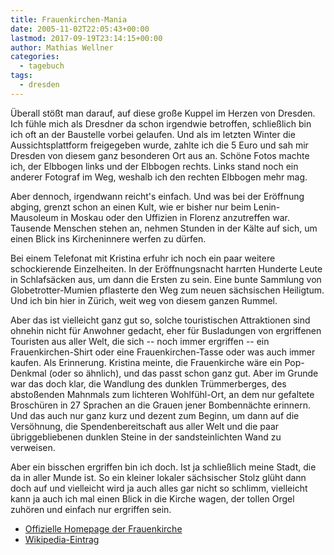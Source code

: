 ```yaml
---
title: Frauenkirchen-Mania
date: 2005-11-02T22:05:43+00:00
lastmod: 2017-09-19T23:14:15+00:00
author: Mathias Wellner
categories:
  - tagebuch
tags:
  - dresden
---
```

Überall stößt man darauf, auf diese große Kuppel im Herzen von Dresden. Ich fühle mich als Dresdner da schon irgendwie betroffen, schließlich bin ich oft an der Baustelle vorbei gelaufen. Und als im letzten Winter die Aussichtsplattform freigegeben wurde, zahlte ich die 5 Euro und sah mir Dresden von diesem ganz besonderen Ort aus an. Schöne Fotos machte ich, der Elbbogen links und der Elbbogen rechts. Links stand noch ein anderer Fotograf im Weg, weshalb ich den rechten Elbbogen mehr mag.

Aber dennoch, irgendwann reicht's einfach. Und was bei der Eröffnung abging, grenzt schon an einen Kult, wie er bisher nur beim Lenin-Mausoleum in Moskau oder den Uffizien in Florenz anzutreffen war. Tausende Menschen stehen an, nehmen Stunden in der Kälte auf sich, um einen Blick ins Kircheninnere werfen zu dürfen.

Bei einem Telefonat mit Kristina erfuhr ich noch ein paar weitere schockierende Einzelheiten. In der Eröffnungsnacht harrten Hunderte Leute in Schlafsäcken aus, um dann die Ersten zu sein. Eine bunte Sammlung von Globetrotter-Mumien pflasterte den Weg zum neuen sächsischen Heiligtum. Und ich bin hier in Zürich, weit weg von diesem ganzen Rummel.

Aber das ist vielleicht ganz gut so, solche touristischen Attraktionen sind ohnehin nicht für Anwohner gedacht, eher für Busladungen von ergriffenen Touristen aus aller Welt, die sich -- noch immer ergriffen -- ein Frauenkirchen-Shirt oder eine Frauenkirchen-Tasse oder was auch immer kaufen. Als Erinnerung. Kristina meinte, die Frauenkirche wäre ein Pop-Denkmal (oder so ähnlich), und das passt schon ganz gut. Aber im Grunde war das doch klar, die Wandlung des dunklen Trümmerberges, des abstoßenden Mahnmals zum lichteren Wohlfühl-Ort, an dem nur gefaltete Broschüren in 27 Sprachen an die Grauen jener Bombennächte erinnern. Und das auch nur ganz kurz und dezent zum Beginn, um dann auf die Versöhnung, die Spendenbereitschaft aus aller Welt und die paar übriggebliebenen dunklen Steine in der sandsteinlichten Wand zu verweisen.

Aber ein bisschen ergriffen bin ich doch. Ist ja schließlich meine Stadt, die da in aller Munde ist. So ein kleiner lokaler sächsischer Stolz glüht dann doch auf und vielleicht wird ja auch alles gar nicht so schlimm, vielleicht kann ja auch ich mal einen Blick in die Kirche wagen, der tollen Orgel zuhören und einfach nur ergriffen sein.

  * [Offizielle Homepage der Frauenkirche](http://www.frauenkirche-dresden.de)
  * [Wikipedia-Eintrag](https://de.wikipedia.org/wiki/Frauenkirche_(Dresden))